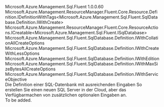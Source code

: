 <Type Name="IWithCreate" FullName="Microsoft.Azure.Management.Sql.Fluent.SqlDatabase.Definition.IWithCreate">
  <TypeSignature Language="C#" Value="public interface IWithCreate : Microsoft.Azure.Management.ResourceManager.Fluent.Core.Resource.Definition.IDefinitionWithTags&lt;Microsoft.Azure.Management.Sql.Fluent.SqlDatabase.Definition.IWithCreate&gt;, Microsoft.Azure.Management.ResourceManager.Fluent.Core.ResourceActions.ICreatable&lt;Microsoft.Azure.Management.Sql.Fluent.ISqlDatabase&gt;, Microsoft.Azure.Management.Sql.Fluent.SqlDatabase.Definition.IWithCollationAllCreateOptions, Microsoft.Azure.Management.Sql.Fluent.SqlDatabase.Definition.IWithCreateWithLessOptions, Microsoft.Azure.Management.Sql.Fluent.SqlDatabase.Definition.IWithEdition, Microsoft.Azure.Management.Sql.Fluent.SqlDatabase.Definition.IWithMaxSizeBytesAllCreateOptions, Microsoft.Azure.Management.Sql.Fluent.SqlDatabase.Definition.IWithServiceObjective" />
  <TypeSignature Language="ILAsm" Value=".class public interface auto ansi abstract IWithCreate implements class Microsoft.Azure.Management.ResourceManager.Fluent.Core.Resource.Definition.IDefinitionWithTags`1&lt;class Microsoft.Azure.Management.Sql.Fluent.SqlDatabase.Definition.IWithCreate&gt;, class Microsoft.Azure.Management.ResourceManager.Fluent.Core.ResourceActions.ICreatable`1&lt;class Microsoft.Azure.Management.Sql.Fluent.ISqlDatabase&gt;, class Microsoft.Azure.Management.ResourceManager.Fluent.Core.ResourceActions.IIndexable, class Microsoft.Azure.Management.Sql.Fluent.SqlDatabase.Definition.IWithCollationAllCreateOptions, class Microsoft.Azure.Management.Sql.Fluent.SqlDatabase.Definition.IWithCreateWithLessOptions, class Microsoft.Azure.Management.Sql.Fluent.SqlDatabase.Definition.IWithEdition, class Microsoft.Azure.Management.Sql.Fluent.SqlDatabase.Definition.IWithMaxSizeBytesAllCreateOptions, class Microsoft.Azure.Management.Sql.Fluent.SqlDatabase.Definition.IWithServiceObjective" />
  <TypeSignature Language="DocId" Value="T:Microsoft.Azure.Management.Sql.Fluent.SqlDatabase.Definition.IWithCreate" />
  <TypeSignature Language="VB.NET" Value="Public Interface IWithCreate&#xA;Implements ICreatable(Of ISqlDatabase), IDefinitionWithTags(Of IWithCreate), IWithCollationAllCreateOptions, IWithCreateWithLessOptions, IWithEdition, IWithMaxSizeBytesAllCreateOptions, IWithServiceObjective" />
  <TypeSignature Language="F#" Value="type IWithCreate = interface&#xA;    interface IWithServiceObjective&#xA;    interface IWithEdition&#xA;    interface IWithCollationAllCreateOptions&#xA;    interface IWithMaxSizeBytesAllCreateOptions&#xA;    interface IWithCreateWithLessOptions&#xA;    interface ICreatable&lt;ISqlDatabase&gt;&#xA;    interface IIndexable&#xA;    interface IDefinitionWithTags&lt;IWithCreate&gt;" />
  <AssemblyInfo>
    <AssemblyName>Microsoft.Azure.Management.Sql.Fluent</AssemblyName>
    <AssemblyVersion>1.0.0.60</AssemblyVersion>
  </AssemblyInfo>
  <Interfaces>
    <Interface>
      <InterfaceName>Microsoft.Azure.Management.ResourceManager.Fluent.Core.Resource.Definition.IDefinitionWithTags&lt;Microsoft.Azure.Management.Sql.Fluent.SqlDatabase.Definition.IWithCreate&gt;</InterfaceName>
    </Interface>
    <Interface>
      <InterfaceName>Microsoft.Azure.Management.ResourceManager.Fluent.Core.ResourceActions.ICreatable&lt;Microsoft.Azure.Management.Sql.Fluent.ISqlDatabase&gt;</InterfaceName>
    </Interface>
    <Interface>
      <InterfaceName>Microsoft.Azure.Management.Sql.Fluent.SqlDatabase.Definition.IWithCollationAllCreateOptions</InterfaceName>
    </Interface>
    <Interface>
      <InterfaceName>Microsoft.Azure.Management.Sql.Fluent.SqlDatabase.Definition.IWithCreateWithLessOptions</InterfaceName>
    </Interface>
    <Interface>
      <InterfaceName>Microsoft.Azure.Management.Sql.Fluent.SqlDatabase.Definition.IWithEdition</InterfaceName>
    </Interface>
    <Interface>
      <InterfaceName>Microsoft.Azure.Management.Sql.Fluent.SqlDatabase.Definition.IWithMaxSizeBytesAllCreateOptions</InterfaceName>
    </Interface>
    <Interface>
      <InterfaceName>Microsoft.Azure.Management.Sql.Fluent.SqlDatabase.Definition.IWithServiceObjective</InterfaceName>
    </Interface>
  </Interfaces>
  <Docs>
    <summary>
            Die Definition einer SQL-Datenbank mit ausreichenden Eingaben So erstellen Sie einen neuen SQL Server in der Cloud, aber das Verfügbarmachen von zusätzlichen optionalen Eingaben an.
            </summary>
    <remarks>To be added.</remarks>
  </Docs>
  <Members />
</Type>